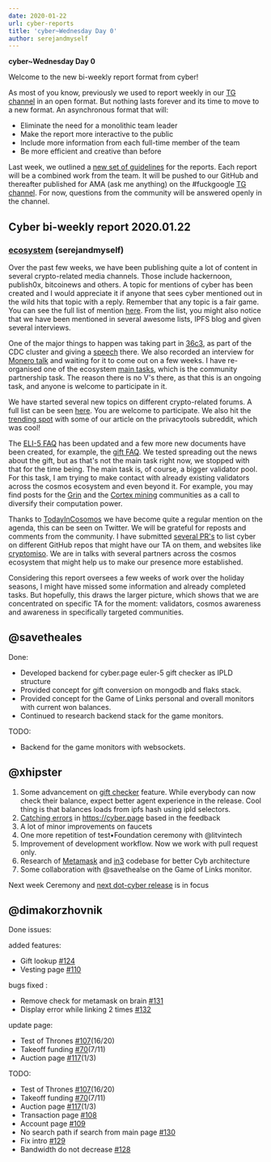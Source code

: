 ```yaml
---
date: 2020-01-22
url: cyber-reports
title: 'cyber~Wednesday Day 0'
author: serejandmyself
---
```


**cyber~Wednesday Day 0**

Welcome to the new bi-weekly report format from cyber!

As most of you know, previously we used to report weekly in our [TG channel](https://t.me/fuckgoogle) in an open format. But nothing lasts forever and its time to move to a new format. An asynchronous format that will:

- Eliminate the need for a monolithic team leader
- Make the report more interactive to the public
- Include more information from each full-time member of the team
- Be more efficient and creative than before

Last week, we outlined a [new set of guidelines](https://github.com/cybercongress/congress/blob/master/teams/team%20reports.md) for the reports. Each report will be a combined work from the team. It will be pushed to our GitHub and thereafter published for AMA (ask me anything) on the #fuckgoogle [TG channel](https://t.me/fuckgoogle). For now, questions from the community will be answered openly in the channel.

## Cyber bi-weekly report 2020.01.22

### [ecosystem](https://github.com/cybercongress) (serejandmyself)
Over the past few weeks, we have been publishing quite a lot of content in several crypto-related media channels. Those include
hackernoon, publish0x, bitcoinews and others. A topic for mentions of cyber has been created and I would appreciate it if
anyone that sees cyber mentioned out in the wild hits that topic with a reply. Remember that any topic is a fair game. You can see
the full list of mention [here](https://ai.cybercongress.ai/t/mentions-of-the-beast-in-the-wild-any-links-that-mention-cyber-cyb-etc-are-a-fair-game/40). From the list, you might also notice that we have been mentioned in several awesome lists, IPFS blog and given
several interviews.

One of the major things to happen was taking part in [36c3](https://events.ccc.de/congress/2019/wiki/index.php/Main_Page), as part of the CDC cluster and giving a [speech](https://www.youtube.com/watch?v=mc51zyflpa8) there. We also recorded
an interview for [Monero talk](https://www.monerotalk.live/) and waiting for it to come out on a few weeks. I have re-organised one of the ecosystem [main tasks](https://github.com/cybercongress/congress/issues/289), which is the community partnership task. The reason there is no V's there, as that this is an ongoing task, and anyone is welcome to participate in it.

We have started several new topics on different crypto-related forums. A full list can be seen [here](https://github.com/cybercongress/congress/tree/master/ecosystem/profiles). You are welcome to participate. We also hit the [trending spot](https://www.reddit.com/r/privacytoolsIO/comments/en6qbn/data_is_the_new_gold_unfortunately_in_todays/) with some of our article on the privacytools subreddit, which was cool!

The [ELI-5 FAQ](https://github.com/cybercongress/congress/blob/master/ecosystem/ELI-5%20FAQ.md) has been updated and a few more new documents have been created, for example, the [gift FAQ](https://github.com/cybercongress/congress/blob/master/ecosystem/Gift%20FAQ%20and%20general%20gift%20information.md). We tested spreading out the news about the gift, but as that's not the main task right now, we stopped with that for the time being. The main task is, of course, a bigger validator pool. For this task, I am trying to make contact with already existing validators across the cosmos ecosystem and even beyond it. For example, you may find posts for the [Grin](https://forum.grin.mw/t/a-shout-out-to-the-miners-of-grin-uncategorized-because-its-not-about-mining-grin-directly/6966) and the [Cortex mining](https://www.reddit.com/r/Cortex_Official/comments/erbuw3/off_topic_calling_out_to_cortex_miners/) communities as a call to diversify their computation power.

Thanks to [TodayInCosomos](https://twitter.com/adriana_kalpa) we have become quite a regular mention on the agenda, this can be seen on Twitter. We will be grateful for reposts and comments from the community. I have submitted [several PR's](https://github.com/serejandmyself) to list cyber on different GitHub repos that might have our TA on them, and websites like [cryptomiso](https://www.cryptomiso.com/). We are in talks with several partners across the cosmos ecosystem that might help us to make our presence more established.

Considering this report oversees a few weeks of work over the holiday seasons, I might have missed some information and already completed tasks. But hopefully, this draws the larger picture, which shows that we are concentrated on specific TA for the moment:
validators, cosmos awareness and awareness in specifically targeted communities.

## @savetheales
Done:

- Developed backend for cyber.page euler-5 gift checker as IPLD structure
- Provided concept for gift conversion on mongodb and flaks stack.
- Provided concept for the Game of Links personal and overall monitors with current won balances.
- Continued to research backend stack for the game monitors.

TODO:
- Backend for the game monitors with websockets.   

## @xhipster

1. Some advancement on [gift checker](https://cyber.page/#/search/0x002F9CaF40a444f20813DA783D152bdfAF42852F) feature. While everybody can now check their balance, expect better agent experience in the release. Cool thing is that balances loads from ipfs hash using ipld selectors.
2. [Catching errors](https://github.com/cybercongress/dot-cyber/issues?q=is%3Aopen+is%3Aissue+label%3Aerror) in https://cyber.page based in the feedback
3. A lot of minor improvements on faucets
4. One more repetition of test•Foundation ceremony with @litvintech
5. Improvement of development workflow. Now we work with pull request only.
6. Research of [Metamask](https://github.com/MetaMask/metamask-extension) and [in3](https://in3.readthedocs.io/en/develop/getting_started.html) codebase for better Cyb architecture
7. Some collaboration with @savethealse on the Game of Links monitor.

Next week Ceremony and [next dot-cyber release](https://github.com/cybercongress/dot-cyber/projects/3) is in focus

## @dimakorzhovnik

Done issues:

added features:
- Gift lookup [#124](https://github.com/cybercongress/dot-cyber/issues/124)
- Vesting page [#110](https://github.com/cybercongress/dot-cyber/issues/110)

bugs fixed :
- Remove check for metamask on brain [#131](https://github.com/cybercongress/dot-cyber/issues/131)
- Display error while linking 2 times [#132](https://github.com/cybercongress/dot-cyber/issues/132)

update page:
- Test of Thrones [#107](https://github.com/cybercongress/dot-cyber/issues/107)(16/20)
- Takeoff funding [#70](https://github.com/cybercongress/dot-cyber/issues/70)(7/11)
- Auction page [#117](https://github.com/cybercongress/dot-cyber/issues/117)(1/3)

TODO: 

- Test of Thrones [#107](https://github.com/cybercongress/dot-cyber/issues/107)(16/20)
- Takeoff funding [#70](https://github.com/cybercongress/dot-cyber/issues/70)(7/11)
- Auction page [#117](https://github.com/cybercongress/dot-cyber/issues/117)(1/3)
- Transaction page [#108](https://github.com/cybercongress/dot-cyber/issues/108)
- Account page [#109](https://github.com/cybercongress/dot-cyber/issues/109)
- No search path if search from main page [#130](https://github.com/cybercongress/dot-cyber/issues/130)
- Fix intro [#129](https://github.com/cybercongress/dot-cyber/issues/129)
- Bandwidth do not decrease [#128](https://github.com/cybercongress/dot-cyber/issues/128)
